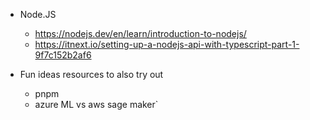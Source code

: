 - Node.JS
    - https://nodejs.dev/en/learn/introduction-to-nodejs/
    - https://itnext.io/setting-up-a-nodejs-api-with-typescript-part-1-9f7c152b2af6



- Fun ideas resources to also try out
    - pnpm 
    - azure ML vs aws sage maker`
